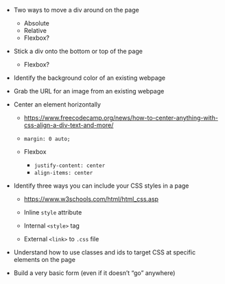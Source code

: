 - Two ways to move a div around on the page

  - Absolute
  - Relative
  - Flexbox?

- Stick a div onto the bottom or top of the page

  - Flexbox?

- Identify the background color of an existing webpage

- Grab the URL for an image from an existing webpage

- Center an element horizontally

  - https://www.freecodecamp.org/news/how-to-center-anything-with-css-align-a-div-text-and-more/

  - `margin: 0 auto;`
  - Flexbox
    - `justify-content: center`
    - `align-items: center`

- Identify three ways you can include your CSS styles in a page

  - https://www.w3schools.com/html/html_css.asp

  - Inline `style` attribute
  - Internal `<style>` tag
  - External `<link>` to `.css` file

- Understand how to use classes and ids to target CSS at specific elements on the page

- Build a very basic form (even if it doesn’t “go” anywhere)
